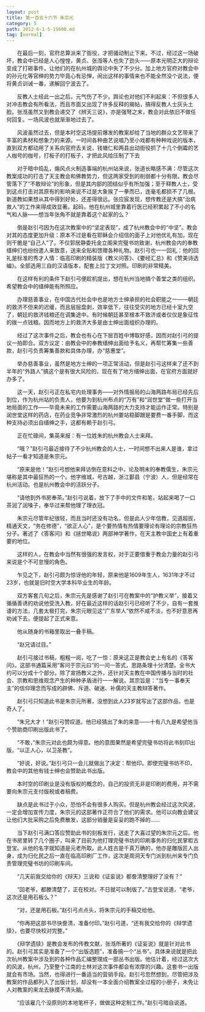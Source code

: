 ```yaml
---
layout: post
title: 第一百五十六节 朱宗元
category: 5
path: 2012-6-1-5-15600.md
tag: [normal]
---
```


　　在最后一刻，官府总算派来了衙役，才把骚动制止下来。不过，经过这一场破坏，教会中已经是人心惶惶，黄贞、张湉等人也失了劲头——原本光明正大的辩论变成了打砸事件，让他们的在杭州城的舆论中失了不少分。加上地方官府对教会中的孙元化等官绅的势力毕竟心有忌惮，闹出这样的事情来也不能全然没个说法，便将黄贞训诫一番，递解回宁波去了。

　　反教人士经此一出之后，元气伤了不少。舆论也对他们不利起来：不但很多人对冲击教会有所看法，而且市面又出现了许多反释的揭帖，搞得反教人士灰头土脸。张湉虽然又到教会递交了《辨天三说》，亦是强弩之末，教会对此依旧不做任何回复。一场风波也就渐渐地过去了。

　　风波虽然过去，但是本时空这场提前爆发的教案却给了当地的群众文艺带来了丰富的素材和想象力的来源。一时间各种曲艺说唱乃至小戏都有种种戏说的版本，直到双方都动用了关系向官府去关说，钱塘仁和两县出动衙役抓了十几个倒霉的艺人枷号的枷号，打板子的打板子，才把此风给压制了下去

　　对于暗中捣乱，煽风点火制造事端的杭州站来说，张道长略感不满：尽管这次教案成功的打击了天主教会和佛教势力，但这两家受到的削弱都十分有限。教会尽管落下了“不敢辩论”的形象，但是其内部的团结似乎有所加强；至于释教人士，受到这点打击对其原有的影响来说不过是大象挨了一拳而已，连毫毛都损不了几根。新道教如果想从其中得到好处，还差得很远。张应宸发现，想传教还是大搞“治病救人”的工作来得成效显著。起码，他在杭州城里靠着行医已经积累起了不小的名气和人脉——想当年张角不就是靠着这个起家的么？

　　倒是赵引弓因为在这次教案中的“坚定表现”，成了杭州教会中的“中坚”。教会对其的态度更加升级：原本不过是看在耶稣会介绍信的面子上对他优礼有加，现在则干脆是“自己人”了。不仅郭居静委托金立阁来完璧书坊致谢，杭州教会内的奉教缙绅们也纷纷遣人来致意，送来全贴和馈赠各种礼物。赵引弓也一一回礼：他的回礼是标准的秀才人情：临高印刷的精装版《教义问答》、《要经汇总》和《赞美诗选编》。全部选用三自的汉语版本，配套上拉丁文对照。印刷的非常精美。

　　在这样有利的条件下赵引弓便趁机提出，想在杭州当地搞个善堂之类的组织。希望教会中的缙绅能有所照应。

　　办理慈善事业，在中国古代社会中也是地方士绅承担的社会职能之一——朝廷的救济不但来的迟缓，而且层层盘剥，效率低下，往往受灾的地方已经十室九空了，朝廷的救济钱粮还在调集途中。有时候朝廷甚至根本不救济或者仅仅是象征性的拨一点钱粮。因而地方上的救济大多是由士绅出面组织办理的。

　　经过了这次事件之后，教会也有心在下层百姓中博取好感，因而对赵引弓的提议一拍即合。双方议定：由教会中的奉教缙绅出面给予名义，再帮忙筹集一些善款，赵引弓负责筹集善款和具体办理，办“慈惠堂”。

　　举办慈善事业，虽然是地方士绅的一项正常活动，但是赵引弓这样来了还不到半年的“外路人”搞这个是有很大风险的，现在有了地方缙绅出面，在官府方面就好办多了。

　　这一天，赵引弓正在私宅内处理事务——对外情报局的山海两路布局已经先后到位，作为杭州站的负责人，他要为到杭州布点的“万有”和“润世堂”做一些打开当地局面的工作——毕竟未来的工作需要山海两路的大力支持才能运作正常。特别是润世堂这样的药店，在药业竞争非常激烈的杭州要站稳脚跟是要费一番手脚，而这种支持必须出自缙绅之手，这都有赖于赵引弓。

　　正在忙碌间，集英来报：有一位姓朱的杭州教会人士来拜。

　　“哦？”赵引弓最近接待了不少杭州教会的人士，一时间想不出来人是谁，拿过帖子一看才知道是朱宗元。

　　“原来是他！”赵引弓想他来拜访倒在意料之中，论及明末的奉教儒生，朱宗元堪称是其中最狂热的一个。他字维城，号古越，浙江鄞县（宁波）人，但是经常在杭州活动。也是杭州教会中的活跃分子。

　　“请他到外书房奉茶。”赵引弓说着，放下了手中的文件和笔，站起来喝了一口茶润了润嗓子，奉华过来帮他理了理衣冠。

　　朱宗元尽管年纪很轻，而且当时还没有功名，但是此人少年信教，见道超拔，精通天文，“务在修德”，“欲正人心”，是个要热情有热情要理论有理论的宗教狂热分子。著述了《答客问》和《拯世略说》两部神学著作，在天主教中国史上有着重要的地位。

　　这样的人，在教会中当然有很强的发言权，对于正要借重于教会力量的赵引弓来说是个不可怠慢的角色。

　　乍见之下，赵引弓颇为惊讶他的年轻，原来他是1609年生人，1631年才不过23岁，也就是旧时空大学本科毕业生的年龄。

　　双方客套几句之后，朱宗元先是感谢了赵引弓在教案中的“护教义举”，接着又循循善诱的劝说他受洗入教，好在最近这样的话赵引弓已经听了不少，自有一套推诿的方法，几套太极打完，朱宗元眼见这“广东举人”依然不咸不淡，也不好意思再劝诫下去，便提起了正式来意。

　　他从随身的书箱里取出一叠手稿。

　　“赵兄请过目。”

　　赵引弓接过书稿，粗粗一阅，吃了一惊：原来这正是教会史上有名的《答客问》。这部书通篇采用“客问于宗元曰”的一问一答式，思路条理十分清楚。全书大约可以分成十个部分。除了宣扬教义之外，还针对天主教在中国传播与当时的社会、宗教和思维观念产生的种种矛盾进行一一解说。其宗旨是：“当专一事奉天主”的信仰理念而写成的辟佛、斥道、破迷、补儒的天主教辩答著作。

　　赵引弓只知道此书是朱宗元所著，没想到此人23岁就写出了这部作品，也是奇人了。

　　“朱兄大才！”赵引弓赞叹道。他已经猜出了朱的来意——十有八九是希望他当个赞助商印刷出版此书了。

　　“不敢，”朱宗元对此也颇为得意。他的意图果然是希望完璧书坊将此书刻印出版，“以正人心，以卫圣教”。

　　“好说，好说。”赵引弓只一会儿就做出了决定：帮他印。即使完璧书坊不印，教会中的其他有钱士绅也会赞助此书出版。

　　本时空的印刷业是没有版权的概念的，自己的投资无非是印刷的费用，并不需要向朱宗元支付版税或者稿费。

　　缺点是此书过于小众，恐怕不会有很多人购买。但是杭州教会经过这次风波，一定会增加宣传力度，朱宗元的这部著作正符合了他们的需求。他可以向教会建议让他们大批采购之后免费散发，这部分销量是妥妥的跑不掉的……

　　当下赵引弓满口答应赞助此书的刻板发行，送走了大喜过望的朱宗元之后。他在书房里转了几个圈子，叫来了目前为他打理完璧书坊的印刷事务的归化民掌柜古登宝。从他的名字就知道是元老所取。此人姓古是千真万确的，他亦是雕版匠人出身，成为归化民之后一直在临高印刷厂工作，这次是周洞天专门派到杭州来专门负责管理完璧书坊的印刷车间。

　　“几天前我交给你的《辩天》三说和《证妄说》都誊清整理好了没有？”

　　“回老爷，都滕清楚了，正在校对。不日就可以制版了。”古登宝说道，“老爷，这次还是用石板么？”

　　“对，还是用石板。”赵引弓点点头，将朱宗元的手稿交给他。

　　“你再把这部书尽快誊清，准备付印。”赵引弓道，“还有我交给你的《辩学遗牍》，也要尽快校对完整。”

　　《辩学遗牍》是教会发布的传教文献，张湉所著的《证妄说》就是针对此书的。赵引弓其实是准备了一个“出版选题”，准备搞一个“丛书”。具体来说就是把此次杭州教案中涉及到的各种作品汇编整理成一部丛书出版。他估计着，经过这次大的风波，杭州，乃至整个江南的士林对这次事件都会有浓厚的兴趣。这套书一出版就会有市场。当然，也得进行一番适当的营销手段。赵引弓忽然想到，尽管把涉及教案的作品都列入了出版计划，却没有一本全面介绍教案全过程的小册子，未免让人对教案的来龙去脉摸不清头脑。

　　“应该雇几个没原则的本地笔杆子，做做这种定制工作。”赵引弓暗自说道。
